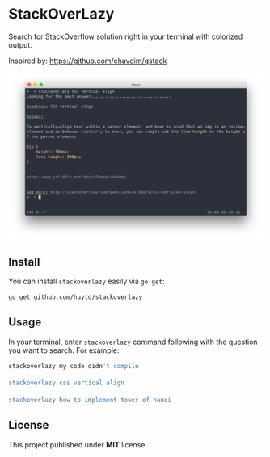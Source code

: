 # StackOverLazy

Search for StackOverflow solution right in your terminal with colorized output.

Inspired by: https://github.com/chavdim/qstack

![](screenshot.png)

## Install

You can install `stackoverlazy` easily via `go get`:

```sh
go get github.com/huytd/stackoverlazy
```

## Usage

In your terminal, enter `stackoverlazy` command following with the question you want to search. For example:

```sh
stackoverlazy my code didn't compile

stackoverlazy css vertical align

stackoverlazy how to implement tower of hanoi
```

## License

This project published under **MIT** license.

